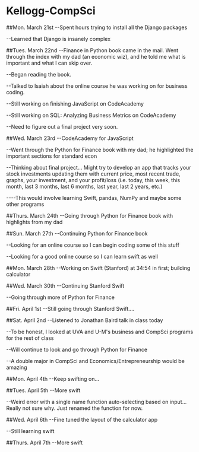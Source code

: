 # Kellogg-CompSci

##Mon. March 21st
--Spent hours trying to install all the Django packages

--Learned that Django is insanely complex

##Tues. March 22nd
--Finance in Python book came in the mail. Went through the index with my dad (an economic wiz), and he told me what is important and what I can skip over.

--Began reading the book.

--Talked to Isaiah about the online course he was working on for business coding.

--Still working on finishing JavaScript on CodeAcademy

--Still working on SQL: Analyzing Business Metrics on CodeAcademy

--Need to figure out a final project very soon.

##Wed. March 23rd
--CodeAcademy for JavaScript

--Went through the Python for Finance book with my dad; he highlighted the important sections for standard econ

--Thinking about final project... Might try to develop an app that tracks your stock investments updating them with current price, most recent trade, graphs, your investment, and your profit/loss (i.e. today, this week, this month, last 3 months, last 6 months, last year, last 2 years, etc.)

----This would involve learning Swift, pandas, NumPy and maybe some other programs

##Thurs. March 24th
--Going through Python for Finance book with highlights from my dad

##Sun. March 27th
--Continuing Python for Finance book

--Looking for an online course so I can begin coding some of this stuff

--Looking for a good online course so I can learn swift as well

##Mon. March 28th 
--Working on Swift (Stanford) at 34:54 in first; building calculator

##Wed. March 30th
--Continuing Stanford Swift

--Going through more of Python for Finance

##Fri. April 1st
--Still going through Stanford Swift....

##Sat. April 2nd
--Listened to Jonathan Baird talk in class today

--To be honest, I looked at UVA and U-M's business and CompSci programs for the rest of class

--Will continue to look and go through Python for Finance 

--A double major in CompSci and Economics/Entrepreneurship would be amazing

##Mon. April 4th
--Keep swifting on...

##Tues. April 5th
--More swift

--Weird error with a single name function auto-selecting based on input... Really not sure why. Just renamed the function for now.

##Wed. April 6th
--Fine tuned the layout of the calculator app

--Still learning swift

##Thurs. April 7th
--More swift
